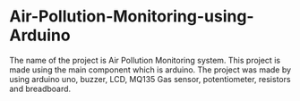 # Air-Pollution-Monitoring-using-Arduino
The name of the project is Air Pollution Monitoring system. This project is made using the main component which is arduino.
The project was made by using arduino uno, buzzer, LCD, MQ135 Gas sensor, potentiometer,  resistors  and breadboard.
